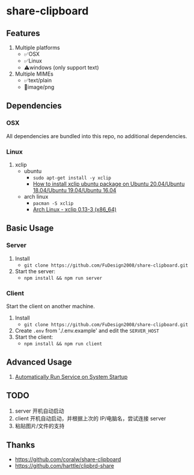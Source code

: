 # share-clipboard

## Features

1. Multiple platforms
   - ✅OSX
   - ✅Linux
   - ⚠️windows (only support text)
1. Multiple MIMEs
   - ✅text/plain
   - 🏃image/png

## Dependencies

### OSX

All dependencies are bundled into this repo, no additional dependencies.

### Linux

1. xclip
   - ubuntu
     - `sudo apt-get install -y xclip`
     - [How to install xclip ubuntu package on Ubuntu 20.04/Ubuntu 18.04/Ubuntu 19.04/Ubuntu 16.04](https://zoomadmin.com/HowToInstall/UbuntuPackage/xclip)
   - arch linux
     - `pacman -S xclip`
     - [Arch Linux - xclip 0.13-3 (x86_64)](https://archlinux.org/packages/extra/x86_64/xclip/)

## Basic Usage

### Server

1. Install
   - `git clone https://github.com/FuDesign2008/share-clipboard.git`
1. Start the server:
   - `npm install && npm run server`

### Client

Start the client on another machine.

1. Install
   - `git clone https://github.com/FuDesign2008/share-clipboard.git`
1. Create `.env` from './.env.example' and edit the `SERVER_HOST`
1. Start the client:
   - `npm install && npm run client`

## Advanced Usage

1. [Automatically Run Service on System Startup](./docs/startup.md)

## TODO

1. server 开机自动启动
1. client 开机自动启动，并根据上次的 IP/电脑名，尝试连接 server
1. 粘贴图片/文件的支持

## Thanks

- https://github.com/coralw/share-clipboard
- https://github.com/harttle/clipbrd-share
